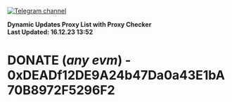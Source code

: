 [![Telegram channel](https://img.shields.io/endpoint?url=https://runkit.io/damiankrawczyk/telegram-badge/branches/master?url=https://t.me/n4z4v0d)](https://t.me/n4z4v0d) 

**Dynamic Updates Proxy List with Proxy Checker**  
**Last Updated: 16.12.23 13:52**

# DONATE (_any evm_) - 0xDEADf12DE9A24b47Da0a43E1bA70B8972F5296F2
